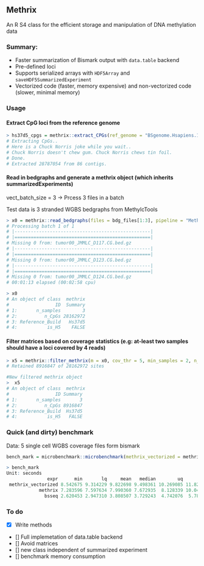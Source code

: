 ## Methrix
An R S4 class for the efficient storage and manipulation of DNA methylation data 

### Summary:
* Faster summarization of Bismark output with `data.table` backend
* Pre-defined loci
* Supports serialized arrays with `HDF5Array` and `saveHDF5SummarizedExperiment`
* Vectorized code (faster, memory expensive) and non-vectorized code (slower, minimal memory)

### Usage
#### Extract CpG loci from the reference genome
```r
> hs37d5_cpgs = methrix::extract_CPGs(ref_genome = "BSgenome.Hsapiens.1000genomes.hs37d5")
# Extracting CpGs..
# Here is a Chuck Norris joke while you wait..
# Chuck Norris doesn't chew gum. Chuck Norris chews tin foil.
# Done.
# Extracted 28787054 from 86 contigs.
```
#### Read in bedgraphs and generate a methrix object (which inherits summarizedExperiments)
vect_batch_size = 3 -> Prcess 3 files in a batch

Test data is 3 stranded WGBS bedgraphs from MethylcTools

```r
> x0 = methrix::read_bedgraphs(files = bdg_files[1:3], pipeline = "MethylcTools", collapse_starnds = TRUE, vect_batch_size = 3, ref_build = "Hs37d5", ref_cpgs = hs37d5_cpgs, verbose = FALSE)
# Processing batch 1 of 1
# |--------------------------------------------------|
# |==================================================|
# Missing 0 from: tumor00_JMMLC_D117.CG.bed.gz
# |--------------------------------------------------|
# |==================================================|
# Missing 0 from: tumor00_JMMLC_D123.CG.bed.gz
# |--------------------------------------------------|
# |==================================================|
# Missing 0 from: tumor00_JMMLC_D124.CG.bed.gz
# 00:01:13 elapsed (00:02:58 cpu)

> x0
# An object of class  methrix 
#                 ID  Summary
# 1:       n_samples        3
# 2:          n_CpGs 28162972
# 3: Reference_Build   Hs37d5
# 4:           is_H5    FALSE
```

#### Filter matrices based on coverage statistics (e.g: at-least two samples should have a loci covered by 4 reads)
```r
> x5 = methrix::filter_methrix(m = x0, cov_thr = 5, min_samples = 2, n_threads = 4)
# Retained 8916847 of 28162972 sites

#New filtered methrix object
>  x5
# An object of class  methrix 
#                 ID Summary
# 1:       n_samples       3
# 2:          n_CpGs 8916847
# 3: Reference_Build  Hs37d5
# 4:           is_H5   FALSE 
```

### Quick (and dirty) benchmark

Data: 5 single cell WGBS coverage files form bismark

```r
bench_mark = microbenchmark::microbenchmark(methrix_vectorized = methrix::read_bismark(files = bm_cov[1:5], vectorize = TRUE), methrix = methrix::read_bismark(files = bm_cov[1:5], vectorize = FALSE), bsseq = bsseq::read.bismark(files = bm_cov[1:5]), times = 10)

> bench_mark
Unit: seconds
               expr      min       lq     mean   median        uq       max neval
 methrix_vectorized 8.542675 9.314229 9.822698 9.498361 10.269085 11.821858    10
            methrix 7.283596 7.597634 7.990360 7.672935  8.128339 10.047221    10
              bsseq 2.620453 2.947310 3.808507 3.729243  4.742076  5.786401    10
```

### To do

- [X] Write methods
- [] Full implemetation of data.table backend
- [] Avoid matrices
- [] new class independent of summarized experiment
- [] benchmark memory consumption

